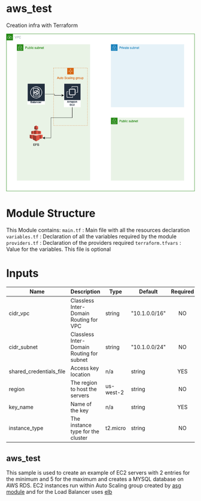 # aws_test
Creation infra with Terraform 

![High-level diagram](pic.png "High-level diagram")

# Module Structure
This Module contains:
`main.tf` : Main file with all the resources declaration
`variables.tf` : Declaration of all the variables required by the module
`providers.tf` : Declaration of the providers required
`terraform.tfvars` : Value for the variables. This file is optional 

# Inputs
| Name | Description | Type | Default | Required |
|------|-------------|------|---------|:--------:|
cidr_vpc | Classless Inter-Domain Routing for VPC | string | "10.1.0.0/16" | NO
cidr_subnet | Classless Inter-Domain Routing for subnet | string | "10.1.0.0/24" | NO
shared_credentials_file | Access key location | n/a | string | YES
region | The region to host the servers | us-west-2 | string | NO
key_name | Name of the key | n/a | string | YES
instance_type | The instance type for the cluster | t2.micro | string | NO

## aws_test

This sample is used to create an example of EC2 servers with 2 entries for the minimum and 5 for the maximum and creates a MYSQL database on AWS RDS. EC2 instances run within Auto Scaling group created by [asg module](https://github.com/terraform-aws-modules/terraform-aws-autoscaling) and for the Load Balancer uses [elb](https://github.com/terraform-aws-modules/terraform-aws-elb)